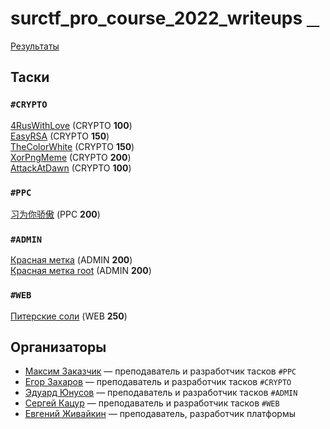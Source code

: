 # surctf_pro_course_2022_writeups [⠀](https://youtu.be/dQw4w9WgXcQ)

[Результаты](http://surctf.ru:8888)  
  
## Таски  
### `#CRYPTO`  
[4RusWithLove](tasks/crypto/4ruswithlove/) (CRYPTO **100**)  
[EasyRSA](tasks/crypto/easyrsa/) (CRYPTO **150**)  
[TheColorWhite](tasks/crypto/thecolorwhite/) (CRYPTO **150**)  
[XorPngMeme](tasks/crypto/xorpngmeme/) (CRYPTO **200**)  
[AttackAtDawn](tasks/crypto/attackatdawn/) (CRYPTO **100**)  
### `#PPC`  
[习为你骄傲](tasks/ppc/xi_is_proud_of_you/) (PPC **200**)  
### `#ADMIN`  
[Красная метка](tasks/admin/redlabel/) (ADMIN **200**)  
[Красная метка root](tasks/admin/redlabelroot/) (ADMIN **200**)  
### `#WEB`  
[Питерские соли](tasks/web/spbsalts) (WEB **250**)  
  
## Организаторы
* [Максим Заказчик](https://github.com/s4lat) — преподаватель и разработчик тасков `#PPC`  
* [Егор Захаров](https://github.com/pigadoor) — преподаватель и разработчик тасков `#CRYPTO`  
* [Эдуард Юнусов](https://github.com/Killllero0) — преподаватель и разработчик тасков `#ADMIN`  
* [Сергей Кацур](https://github.com/richkats) — преподаватель и разработчик тасков `#WEB`  
* [Евгений Живайкин](https://github.com/EZhivaikin) — преподаватель, разработчик платформы  
